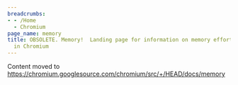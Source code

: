 ```yaml
---
breadcrumbs:
- - /Home
  - Chromium
page_name: memory
title: OBSOLETE. Memory!  Landing page for information on memory efforts and tools
  in Chromium
---
```


Content moved to
<https://chromium.googlesource.com/chromium/src/+/HEAD/docs/memory>
